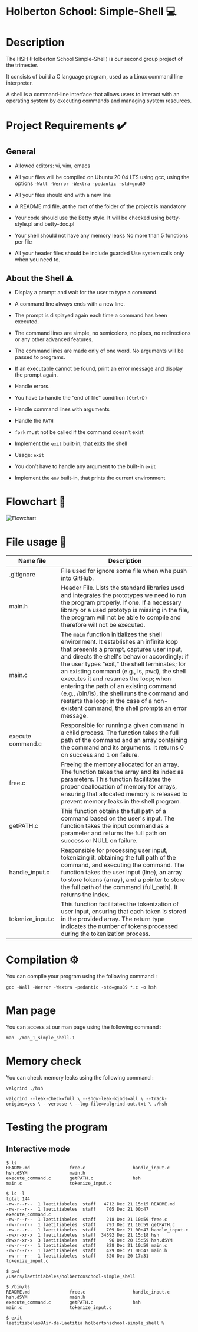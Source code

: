 
# Holberton School: Simple-Shell 💻

# Description
The HSH (Holberton School Simple-Shell) is our second group project of the trimester. 

It consists of build a C language program, used as a Linux command line interpreter.

A shell is a command-line interface that allows users to interact with an operating system by executing commands and managing system resources.

# Project Requirements ✔️

## General
- Allowed editors: vi, vim, emacs

- All your files will be compiled on Ubuntu 20.04 LTS using gcc, using the options ``-Wall -Werror -Wextra -pedantic -std=gnu89``

- All your files should end with a new line
- A README.md file, at the root of the folder of the project is mandatory

- Your code should use the Betty style. It will be checked using betty-style.pl and betty-doc.pl

- Your shell should not have any memory leaks
    No more than 5 functions per file

- All your header files should be include guarded
    Use system calls only when you need to.


## About the Shell ⚠️

- Display a prompt and wait for the user to type a command. 

- A command line always ends with a new line.

- The prompt is displayed again each time a command has been executed.

- The command lines are simple, no semicolons, no pipes, no redirections or any other advanced features.

- The command lines are made only of one word. No arguments will be passed to programs.

- If an executable cannot be found, print an error message and display the prompt again.

- Handle errors.

- You have to handle the “end of file” condition ``(Ctrl+D)``

- Handle command lines with arguments

- Handle the ``PATH``

- ``fork`` must not be called if the command doesn’t exist
- Implement the ``exit`` built-in, that exits the shell

- Usage: ``exit``

- You don’t have to handle any argument to the built-in ``exit``

- Implement the ``env`` built-in, that prints the current environment

# Flowchart 🧠
![Flowchart](https://i.ibb.co/dcLHHt2/Capture-d-cran-2023-12-21-14-43-07.png)

# File usage 📂
| Name file      | Description |
| ----------- | ----------- |
| .gitignore      | File used for ignore some file when whe push into GitHub.       |
| main.h   | Header File. Lists the standard libraries used and integrates the prototypes we need to run the program properly. If one. If a necessary library or a used prototyp is missing in the file, the program will not be able to compile and therefore will not be executed.        |
| main.c | The `main` function initializes the shell environment. It establishes an infinite loop that presents a prompt, captures user input, and directs the shell's behavior accordingly: if the user types "exit," the shell terminates; for an existing command (e.g., ls, pwd), the shell executes it and resumes the loop; when entering the path of an existing command (e.g., /bin/ls), the shell runs the command and restarts the loop; in the case of a non-existent command, the shell prompts an error message.|
| execute command.c | Responsible for running a given command in a child process. The function takes the full path of the command and an array containing the command and its arguments. It returns 0 on success and 1 on failure.|
| free.c | Freeing the memory allocated for an array. The function takes the array and its index as parameters. This function facilitates the proper deallocation of memory for arrays, ensuring that allocated memory is released to prevent memory leaks in the shell program. | 
| getPATH.c | This function obtains the full path of a command based on the user's input. The function takes the input command as a parameter and returns the full path on success or NULL on failure. |
| handle_input.c | Responsible for processing user input, tokenizing it, obtaining the full path of the command, and executing the command. The function takes the user input (line), an array to store tokens (array), and a pointer to store the full path of the command (full_path). It returns the index. |
| tokenize_input.c | This function facilitates the tokenization of user input, ensuring that each token is stored in the provided array. The return type indicates the number of tokens processed during the tokenization process. |

# Compilation ⚙️

You can compile your program using the following command :

``gcc -Wall -Werror -Wextra -pedantic -std=gnu89 *.c -o hsh``

# Man page

You can access at our man page using the following command :

``man ./man_1_simple_shell.1``

# Memory check

You can check memory leaks using the following command :

``valgrind ./hsh``

``valgrind --leak-check=full \
         --show-leak-kinds=all \
         --track-origins=yes \
         --verbose \
         --log-file=valgrind-out.txt \
         ./hsh ``

# Testing the program
## Interactive mode 
```
$ ls
README.md               free.c                  handle_input.c          hsh.dSYM                main.h
execute_command.c       getPATH.c               hsh                     main.c                  tokenize_input.c
```

```
$ ls -l
total 144
-rw-r--r--  1 laetitiabeles  staff   4712 Dec 21 15:15 README.md
-rw-r--r--  1 laetitiabeles  staff    705 Dec 21 00:47 execute_command.c
-rw-r--r--  1 laetitiabeles  staff    218 Dec 21 10:59 free.c
-rw-r--r--  1 laetitiabeles  staff    793 Dec 21 10:59 getPATH.c
-rw-r--r--  1 laetitiabeles  staff    709 Dec 21 00:47 handle_input.c
-rwxr-xr-x  1 laetitiabeles  staff  34592 Dec 21 15:18 hsh
drwxr-xr-x  3 laetitiabeles  staff     96 Dec 20 15:59 hsh.dSYM
-rw-r--r--  1 laetitiabeles  staff    828 Dec 21 10:59 main.c
-rw-r--r--  1 laetitiabeles  staff    429 Dec 21 00:47 main.h
-rw-r--r--  1 laetitiabeles  staff    520 Dec 20 17:31 tokenize_input.c
```

```
$ pwd
/Users/laetitiabeles/holbertonschool-simple_shell
```

```
$ /bin/ls
README.md               free.c                  handle_input.c          hsh.dSYM                main.h
execute_command.c       getPATH.c               hsh                     main.c                  tokenize_input.c
```

```
$ exit
laetitiabeles@Air-de-Laetitia holbertonschool-simple_shell % 
```